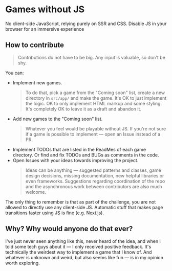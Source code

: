 # Games without JS

No client-side JavaScript, relying purely on SSR and CSS. Disable JS in your browser for an immersive experience

## How to contribute

> Contributions do not have to be big. Any input is valuable, so don't be shy.

You can:

- Implement new games.
  > To do that, pick a game from the "Coming soon" list, create a new directory in `src/app/` and make the game. It's OK to just implement the logic. OK to only implement HTML markup and some styling. It's completely OK to leave it as a draft and abandon it.
- Add new games to the "Coming soon" list.
  > Whatever you feel would be playable without JS. If you're not sure if a game is possible to implement — open an Issue instead of a PR.
- Implement TODOs that are listed in the ReadMes of each game directory. Or find and fix TODOs and BUGs as comments in the code.
- Open Issues with your ideas towards improving the project.
  > Ideas can be anything — suggested patterns and classes, game design decisions, missing documentation, new helpful libraries or even frameworks. Suggestions regarding coordination of the repo and the asynchronous work between contributors are also much welcome.

The only thing to remember is that as part of the challenge, you are not allowed to directly use any client-side JS. Automatic stuff that makes page transitions faster using JS is fine (e.g. Next.js).

## Why? Why would anyone do that ever?

I've just never seen anything like this, never heard of the idea, and when I told some tech guys about it — I only received positive feedback. It's technically the weirdest way to implement a game that I know of. And whatever is unknown and weird, but also seems like fun — is in my opinion worth exploring.
